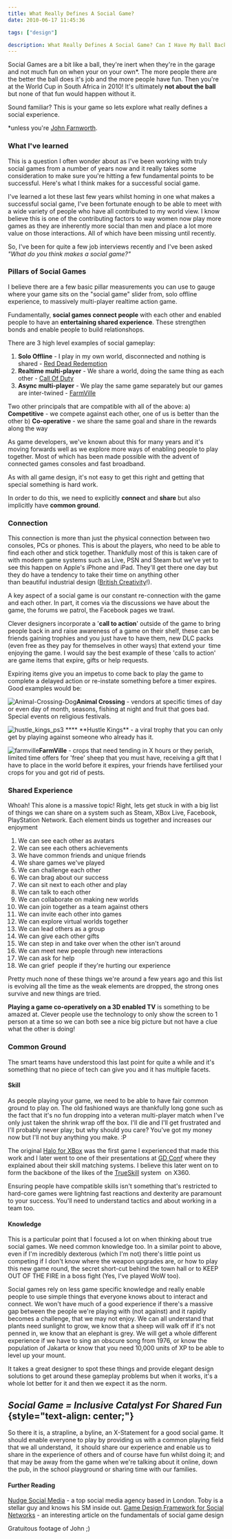 ```yaml
---
title: What Really Defines A Social Game?
date: 2010-06-17 11:45:36

tags: ["design"]

description: What Really Defines A Social Game? Can I Have My Ball Back?
---
```


Social Games are a bit like a ball, they're inert when they're in the
garage and not much fun on when your on your own\*. The more people
there are the better the ball does it's job and the more people have
fun. Then you're at the World Cup in South Africa in 2010! It's
ultimately **not about the ball** but none of that fun would happen
without it.

Sound familiar? This is your game so lets explore what really defines a
social experience.

\*unless you're [John Farnworth](http://www.johnfarnworth.com/).

### What I've learned

This is a question I often wonder about as I've been working with truly
social games from a number of years now and it really takes some
consideration to make sure you're hitting a few fundamental points to be
successful. Here's what I think makes for a successful social game.

I've learned a lot these last few years whilst homing in one what makes
a successful social game, I've been fortunate enough to be able to meet
with a wide variety of people who have all contributed to my world view.
I know believe this is one of the contributing factors to way women now
play more games as they are inherently more social than men and place a
lot more value on those interactions. All of which have been missing
until recently.

So, I've been for quite a few job interviews recently and I've been
asked _"What do you think makes a social game?"_

### Pillars of Social Games

I believe there are a few basic pillar measurements you can use to gauge
where your game sits on the "social game" slider from, solo offline
experience, to massively multi-player realtime action game.

Fundamentally, **social games connect people** with each other and
enabled people to have an **entertaining shared experience**. These
strengthen bonds and enable people to build relationshops.

There are 3 high level examples of social gameplay:

1.  **Solo Offline** - I play in my own world, disconnected and nothing
    is shared - [Red Dead
    Redemption](http://www.amazon.co.uk/gp/product/B002OHDET6?ie=UTF8&tag=gamedevelcons-21&linkCode=as2&camp=1634&creative=19450&creativeASIN=B002OHDET6)
2.  **Realtime multi-player** - We share a world, doing the same thing
    as each other - [Call Of
    Duty]("http://www.amazon.co.uk/gp/redirect.html?ie=UTF8&location=http%3A%2F%2Fwww.amazon.co.uk%2Fs%3Fie%3DUTF8%26ref_%3Damb%5Flink%5F156944707%5F3%26rh%3Dn%253A300703%252Ck%253AB0036ORNUW%257CB0036ORNUC%257CB0036ORNUM&tag=gamedevelcons-21&linkCode=ur2&camp=1634&creative=19450")
3.  **Async multi-player** - We play the same game separately but our
    games are inter-twined - [FarmVille](http://www.farmville.com/)

Two other principals that are compatible with all of the above:
a) **Competitive** - we compete against each other, one of us is better
than the other
b) **Co-operative** - we share the same goal and share in the rewards
along the way

As game developers, we've known about this for many years and it's
moving forwards well as we explore more ways of enabling people to play
together. Most of which has been made possible with the advent of
connected games consoles and fast broadband.

As with all game design, it's not easy to get this right and getting
that special something is hard work.

In order to do this, we need to explicitly **connect** and **share** but
also implicitly have **common ground**.

### Connection

This connection is more than just the physical connection between two
consoles, PCs or phones. This is about the players, who need to be able
to find each other and stick together. Thankfully most of this is taken
care of with modern game systems such as Live, PSN and Steam but we've
yet to see this happen on Apple's iPhone and iPad. They'll get there one
day but they do have a tendency to take their time on anything other
than beautiful industrial design ([British
Creativity](http://en.wikipedia.org/wiki/Jonathan_Ive "Jonathan Ive")!).

A key aspect of a social game is our constant re-connection with the
game and each other. In part, it comes via the discussions we have about
the game, the forums we patrol, the Facebook pages we trawl.

Clever designers incorporate a '**call to action**' outside of the game
to bring people back in and raise awareness of a game on their shelf,
these can be friends gaining trophies and you just have to have them,
new DLC packs (even free as they pay for themselves in other ways) that
extend your  time enjoying the game. I would say the best example of
these 'calls to action' are game items that expire, gifts or help
requests.

Expiring items give you an impetus to come back to play the game to
complete a delayed action or re-instate something before a timer
expires. Good examples would
be:

<div>

![](/assets/Animal-Crossing-Dog.jpg "Animal-Crossing-Dog")**Animal
Crossing** - vendors at specific times of day or even day of month,
seasons, fishing at night and fruit that goes bad. Special events on
religious festivals.

</div>

<div>

![](/assets/hustle_kings_ps3.jpg "hustle_kings_ps3") \***\*
**Hustle Kings\*\* - a viral trophy that you can only get by playing
against someone who already has it.

</div>

<div>

![](/assets/farmville1.jpg "farmville")**FarmVille** - crops that need
tending in X hours or they perish, limited time offers for 'free' sheep
that you must have, receiving a gift that I have to place in the world
before it expires, your friends have fertilised your crops for you and
got rid of pests.

</div>

### Shared Experience

Whoah! This alone is a massive topic! Right, lets get stuck in with a
big list of things we can share on a system such as Steam, XBox Live,
Facebook, PlayStation Network. Each element binds us together and
increases our enjoyment

1.  We can see each other as avatars
2.  We can see each others achievements
3.  We have common friends and unique friends
4.  We share games we've played
5.  We can challenge each other
6.  We can brag about our success
7.  We can sit next to each other and play
8.  We can talk to each other
9.  We can collaborate on making new worlds
10. We can join together as a team against others
11. We can invite each other into games
12. We can explore virtual worlds together
13. We can lead others as a group
14. We can give each other gifts
15. We can step in and take over when the other isn't around
16. We can meet new people through new interactions
17. We can ask for help
18. We can grief  people if they're hurting our experience

Pretty much none of these things we're around a few years ago and this
list is evolving all the time as the weak elements are dropped, the
strong ones survive and new things are tried.

**Playing a game co-operatively on a 3D enabled TV** is something to be
amazed at. Clever people use the technology to only show the screen to 1
person at a time so we can both see a nice big picture but not have a
clue what the other is doing!

### Common Ground

The smart teams have understood this last point for quite a while and
it's something that no piece of tech can give you and it has multiple
facets.

#### Skill

As people playing your game, we need to be able to have fair common
ground to play on. The old fashioned ways are thankfully long gone such
as the fact that it's no fun dropping into a veteran multi-player match
when I've only just taken the shrink wrap off the box. I'll die and I'll
get frustrated and I'll probably never play; but why should you care?
You've got my money now but I'll not buy anything you make. :P

The original [Halo for XBox](http://halo.xbox.com) was the first game I experienced that made this work and I later went to one of their presentations at [GD Conf](http://www.gdconf.com) where they explained about their skill matching systems. I believe this later went on to form the backbone of the likes of the
[TrueSkill](http://www.xbox.com/NR/exeres/73F94A4E-A8E2-4C94-8083-8044CDAAFC76.htm) system  on X360.

Ensuring people have compatible skills isn't something that's restricted
to hard-core games were lightning fast reactions and dexterity are
paramount to your success. You'll need to understand tactics and about
working in a team too.

#### Knowledge

This is a particular point that I focused a lot on when thinking about
true social games. We need common knowledge too. In a similar point to
above, even if I'm incredibly dexterous (which I'm not) there's little
point us competing if I don't know where the weapon upgrades are, or how
to play this new game round, the secret short-cut behind the town hall
or to KEEP OUT OF THE FIRE in a boss fight (Yes, I've played WoW too).

Social games rely on less game specific knowledge and really enable
people to use simple things that everyone knows about to interact and
connect. We won't have much of a good experience if there's a massive
gap between the people we're playing with (not against) and it rapidly
becomes a challenge, that we may not enjoy. We can all understand that
plants need sunlight to grow, we know that a sheep will walk off if it's
not penned in, we know that an elephant is grey. We will get a whole
different experience if we have to sing an obscure song from 1976, or
know the population of Jakarta or know that you need 10,000 units of XP
to be able to level up your mount.

It takes a great designer to spot these things and provide elegant
design solutions to get around these gameplay problems but when it
works, it's a whole lot better for it and then we expect it as the norm.

## _Social Game = Inclusive Catalyst For Shared Fun_ {style="text-align: center;"}

So there it is, a strapline, a byline, an X-Statement for a good social
game. It should enable everyone to play by providing us with a common
playing field that we all understand,  it should share our experience
and enable us to share in the experience of others and of course have
fun whilst doing it; and that may be away from the game when we're
talking about it online, down the pub, in the school playground or
sharing time with our families.

#### Further Reading

[Nudge Social Media](http://www.nudgesocialmedia.com/) - a top social media agency based in London. Toby is a stellar guy and knows his SM inside out.
[Game Design Framework for Social
Networks](http://playgen.com/game-design-for-social-networks/) - an interesting article on the fundamentals of social game design

Gratuitous footage of John ;)
